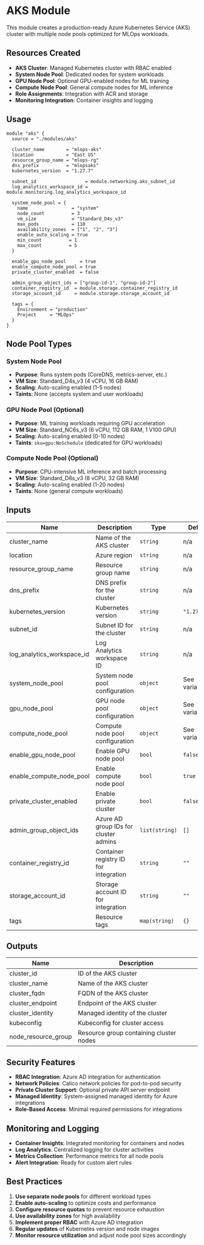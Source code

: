 # AKS Module

This module creates a production-ready Azure Kubernetes Service (AKS) cluster with multiple node pools optimized for MLOps workloads.

## Resources Created

- **AKS Cluster**: Managed Kubernetes cluster with RBAC enabled
- **System Node Pool**: Dedicated nodes for system workloads
- **GPU Node Pool**: Optional GPU-enabled nodes for ML training
- **Compute Node Pool**: General compute nodes for ML inference
- **Role Assignments**: Integration with ACR and storage
- **Monitoring Integration**: Container insights and logging

## Usage

```hcl
module "aks" {
  source = "./modules/aks"
  
  cluster_name        = "mlops-aks"
  location            = "East US"
  resource_group_name = "mlops-rg"
  dns_prefix          = "mlopsaks"
  kubernetes_version  = "1.27.7"
  
  subnet_id                  = module.networking.aks_subnet_id
  log_analytics_workspace_id = module.monitoring.log_analytics_workspace_id
  
  system_node_pool = {
    name                = "system"
    node_count          = 3
    vm_size             = "Standard_D4s_v3"
    max_pods            = 110
    availability_zones  = ["1", "2", "3"]
    enable_auto_scaling = true
    min_count          = 1
    max_count          = 5
  }
  
  enable_gpu_node_pool     = true
  enable_compute_node_pool = true
  private_cluster_enabled  = false
  
  admin_group_object_ids = ["group-id-1", "group-id-2"]
  container_registry_id  = module.storage.container_registry_id
  storage_account_id     = module.storage.storage_account_id
  
  tags = {
    Environment = "production"
    Project     = "MLOps"
  }
}
```

## Node Pool Types

### System Node Pool

- **Purpose**: Runs system pods (CoreDNS, metrics-server, etc.)
- **VM Size**: Standard_D4s_v3 (4 vCPU, 16 GB RAM)
- **Scaling**: Auto-scaling enabled (1-5 nodes)
- **Taints**: None (accepts system and user workloads)

### GPU Node Pool (Optional)

- **Purpose**: ML training workloads requiring GPU acceleration
- **VM Size**: Standard_NC6s_v3 (6 vCPU, 112 GB RAM, 1 V100 GPU)
- **Scaling**: Auto-scaling enabled (0-10 nodes)
- **Taints**: `sku=gpu:NoSchedule` (dedicated for GPU workloads)

### Compute Node Pool (Optional)

- **Purpose**: CPU-intensive ML inference and batch processing
- **VM Size**: Standard_D8s_v3 (8 vCPU, 32 GB RAM)
- **Scaling**: Auto-scaling enabled (1-20 nodes)
- **Taints**: None (general compute workloads)

## Inputs

| Name | Description | Type | Default | Required |
|------|-------------|------|---------|:--------:|
| cluster_name | Name of the AKS cluster | `string` | n/a | yes |
| location | Azure region | `string` | n/a | yes |
| resource_group_name | Resource group name | `string` | n/a | yes |
| dns_prefix | DNS prefix for the cluster | `string` | n/a | yes |
| kubernetes_version | Kubernetes version | `string` | `"1.27.7"` | no |
| subnet_id | Subnet ID for the cluster | `string` | n/a | yes |
| log_analytics_workspace_id | Log Analytics workspace ID | `string` | n/a | yes |
| system_node_pool | System node pool configuration | `object` | See variables.tf | no |
| gpu_node_pool | GPU node pool configuration | `object` | See variables.tf | no |
| compute_node_pool | Compute node pool configuration | `object` | See variables.tf | no |
| enable_gpu_node_pool | Enable GPU node pool | `bool` | `false` | no |
| enable_compute_node_pool | Enable compute node pool | `bool` | `true` | no |
| private_cluster_enabled | Enable private cluster | `bool` | `false` | no |
| admin_group_object_ids | Azure AD group IDs for cluster admins | `list(string)` | `[]` | no |
| container_registry_id | Container registry ID for integration | `string` | `""` | no |
| storage_account_id | Storage account ID for integration | `string` | `""` | no |
| tags | Resource tags | `map(string)` | `{}` | no |

## Outputs

| Name | Description |
|------|-------------|
| cluster_id | ID of the AKS cluster |
| cluster_name | Name of the AKS cluster |
| cluster_fqdn | FQDN of the AKS cluster |
| cluster_endpoint | Endpoint of the AKS cluster |
| cluster_identity | Managed identity of the cluster |
| kubeconfig | Kubeconfig for cluster access |
| node_resource_group | Resource group containing cluster nodes |

## Security Features

- **RBAC Integration**: Azure AD integration for authentication
- **Network Policies**: Calico network policies for pod-to-pod security
- **Private Cluster Support**: Optional private API server endpoint
- **Managed Identity**: System-assigned managed identity for Azure integrations
- **Role-Based Access**: Minimal required permissions for integrations

## Monitoring and Logging

- **Container Insights**: Integrated monitoring for containers and nodes
- **Log Analytics**: Centralized logging for cluster activities
- **Metrics Collection**: Performance metrics for all node pools
- **Alert Integration**: Ready for custom alert rules

## Best Practices

1. **Use separate node pools** for different workload types
2. **Enable auto-scaling** to optimize costs and performance
3. **Configure resource quotas** to prevent resource exhaustion
4. **Use availability zones** for high availability
5. **Implement proper RBAC** with Azure AD integration
6. **Regular updates** of Kubernetes version and node images
7. **Monitor resource utilization** and adjust node pool sizes accordingly
